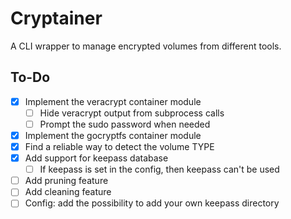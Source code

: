 # Cryptainer

A CLI wrapper to manage encrypted volumes from different tools.

## To-Do

- [x] Implement the veracrypt container module
    - [ ] Hide veracrypt output from subprocess calls
    - [ ] Prompt the sudo password when needed
- [x] Implement the gocryptfs container module
- [x] Find a reliable way to detect the volume TYPE
- [x] Add support for keepass database
    - [ ] If keepass is set in the config, then keepass can't be used
- [ ] Add pruning feature
- [ ] Add cleaning feature
- [ ] Config: add the possibility to add your own keepass directory